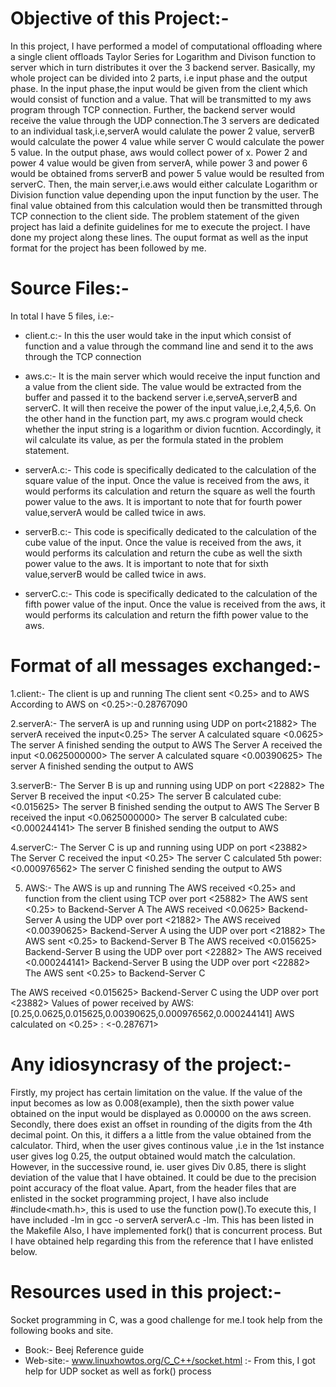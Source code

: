 # Objective of this Project:-
  In this project, I have performed a model of computational offloading where a single client offloads Taylor Series for Logarithm and Divison function to server which in turn distributes it over the 3 backend server. Basically, my whole project can be divided into 2 parts, i.e input phase and the output phase. In the input phase,the input would be given from the client which would consist of function and a value. That will be transmitted to my aws program through TCP connection. Further, the backend server would receive the value through the UDP connection.The 3 servers are dedicated to an individual task,i.e,serverA would calulate the power 2 value, serverB would calculate the power 4 value while server C would calculate the power 5 value. In the output phase, aws would collect power of x. Power 2 and power 4 value would be given from serverA, while power 3 and power 6 would be obtained froms serverB and power 5 value would be resulted from serverC. Then, the main server,i.e.aws would either calculate Logarithm or Division function value depending upon the input function by the user. The final value obtained from this calculation would then be transmitted through TCP connection to the client side. 
The problem statement of the given project has laid a definite guidelines for me to execute the project. I have done my project along these lines. The  ouput format as well as the input format for the project has been followed by me.

# Source Files:-
  In total I have 5 files, i.e:-
   * client.c:- In this the user would take in the input which consist of function and a value through the command line and send it to the aws through the TCP connection
    
  * aws.c:- It is the main server which would receive the input function and a value from the client side. The value would be extracted from the buffer and passed it to the backend server i.e,serveA,serverB and serverC. It will then receive the power of the input value,i.e,2,4,5,6. On the other hand in the function part, my aws.c program would check whether the input string is a logarithm or divion fucntion. Accordingly, it wil calculate its value, as per the formula stated in the problem statement.
    
* serverA.c:- This code is specifically dedicated to the calculation of the square value of the input. Once the value is received from the aws, it would performs its calculation and return the square as well the fourth power value to the aws. It is important to note that for fourth power value,serverA would be called twice in aws.
  
 * serverB.c:- This code is specifically dedicated to the calculation of the cube value of the input. Once the value is received from the aws, it would performs its calculation and return the cube as well the sixth power value to the aws. It is important to note that for sixth value,serverB would be called twice in aws.
   
 * serverC.c:- This code is specifically dedicated to the calculation of the fifth power value of the input. Once the value is received from the aws, it would performs its calculation and return the fifth power value to the aws.

# Format of all messages exchanged:-
1.client:- The client is up and running
          The client sent <0.25> and <LOG> to AWS
          According to AWS<LOG> on <0.25>:-0.28767090

2.serverA:- The serverA is up and running using UDP on port<21882>
            The serverA received the input<0.25>
            The server A calculated square <0.0625>
           The server A finished sending the output to AWS
           The Server A received the input <0.0625000000>
           The server A calculated square <0.00390625>
           The server A finished sending the output to AWS

  3.serverB:- 
    The Server B is up and running using UDP on port <22882>
    The Server B received the input <0.25>
    The server B calculated cube: <0.015625>
    The server B finished sending the output to AWS
    The Server B received the input <0.0625000000>
    The server B calculated cube: <0.000244141>
    The server B finished sending the output to AWS

  4.serverC:- 
    The Server C is up and running using UDP on port <23882>
    The Server C received the input <0.25>
    The server C calculated 5th power: <0.000976562>
    The server C finished sending the output to AWS

  5. AWS:-
    The AWS is up and running
    The AWS received <0.25> and function <log> from the client using TCP over port <25882>
    The AWS sent <0.25> to Backend-Server A
    The AWS received <0.0625> Backend-Server A using the UDP over port <21882>
    The AWS received <0.00390625> Backend-Server A using the UDP over port <21882>
    The AWS sent <0.25> to Backend-Server B
    The AWS received <0.015625> Backend-Server B using the UDP over port <22882>
    The AWS received <0.000244141> Backend-Server B using the UDP over port <22882>
    The AWS sent <0.25> to Backend-Server C

  The AWS received <0.015625> Backend-Server C using the UDP over port <23882>
  Values of power received by AWS:[0.25,0.0625,0.015625,0.00390625,0.000976562,0.000244141]
  AWS calculated <log> on <0.25> : <-0.287671>

# Any idiosyncrasy of the project:-
Firstly, my project has certain limitation on the value. If the value of the input becomes as low as 0.008(example), then the sixth power value obtained on the input would be displayed as 0.00000 on the aws screen.
Secondly, there does exist an offset in rounding of the digits from the 4th decimal point. On this, it differs a a little from the value obtained from the calculator. 
Third, when the user gives continous value ,i.e in the 1st instance user gives log 0.25, the output obtained would match the calculation. However, in the successive round, ie. user gives Div 0.85, there is slight deviation of the value that I have obtained. It could be due to the precision point accuracy of the float value.
Apart, from the header files that are enlisted in the socket programming project, I have also include #include<math.h>, this is used to use the function pow().To execute this, I have included -lm in gcc -o serverA serverA.c -lm. This has been listed in the Makefile
Also, I have implemented fork() that is concurrent process. But I have obtained help regarding this from the reference that I have enlisted below.

# Resources used in this project:-
  Socket programming in C, was a good challenge for me.I took help from the following books and site.
  * Book:- Beej Reference guide
  * Web-site:- www.linuxhowtos.org/C_C++/socket.html :- From this, I got help for UDP socket as well as fork() process






 
